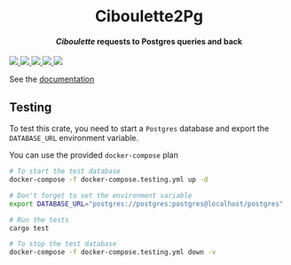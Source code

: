 <h1 align="center"> Ciboulette<b>2</b>Pg </h1>

<h4 align="center"><b><em>Ciboulette</em> requests to Postgres queries and back</b></h4>

<a href="https://gitlab.com/basiliqio/ciboulette2pg/-/pipelines" alt="Gitlab pipeline status">
  <img src="https://img.shields.io/gitlab/pipeline/basiliqio/ciboulette2pg/main">
</a>
<a href="https://codecov.io/gl/basiliqio/ciboulette2pg" alt="Codecov">
  <img src="https://img.shields.io/codecov/c/github/basiliqio/ciboulette2pg?token=lyawIw5zRA">
</a>
<a href="https://crates.io/crates/ciboulette2pg" alt="Crates.io version">
  <img src="https://img.shields.io/crates/v/ciboulette2pg">
</a>
<a href="https://crates.io/crates/ciboulette2pg" alt="Crates.io license">
  <img src="https://img.shields.io/crates/l/ciboulette2pg?label=license">
</a>
<a href="https://docs.rs/ciboulette2pg" alt="Docs.rs">
  <img src="https://docs.rs/ciboulette2pg/badge.svg">
</a>

See the [documentation](https://docs.rs/ciboulette2pg)


## Testing

To test this crate, you need to start a `Postgres` database and export the `DATABASE_URL` environment variable.

You can use the provided `docker-compose` plan

```sh
# To start the test database
docker-compose -f docker-compose.testing.yml up -d

# Don't forget to set the environment variable
export DATABASE_URL="postgres://postgres:postgres@localhost/postgres"

# Run the tests
cargo test

# To stop the test database
docker-compose -f docker-compose.testing.yml down -v
```
